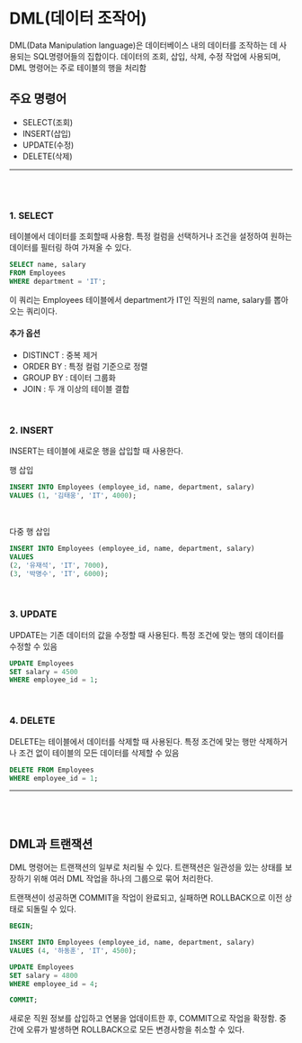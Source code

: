 # DML(데이터 조작어)
DML(Data Manipulation language)은 데이터베이스 내의 데이터를 조작하는 데 사용되는 SQL명령어들의 집합이다. 데이터의 조회, 삽입, 삭제, 수정 작업에 사용되며, DML 명령어는 주로 테이블의 행을 처리함

## 주요 명령어
- SELECT(조회)
- INSERT(삽입)
- UPDATE(수정)
- DELETE(삭제)

<hr>
<br><br>

### 1. SELECT
테이블에서 데이터를 조회할때 사용함. 특정 컬럼을 선택하거나 조건을 설정하여 원하는 데이터를 필터링 하여 가져올 수 있다. 
```SQL
SELECT name, salary
FROM Employees
WHERE department = 'IT';
```
이 쿼리는 Employees 테이블에서 department가 IT인 직원의 name, salary를 뽑아오는 쿼리이다.

#### 추가 옵션
- DISTINCT : 중복 제거
- ORDER BY : 특정 컬럼 기준으로 정렬
- GROUP BY : 데이터 그룹화
- JOIN : 두 개 이상의 테이블 결합

<br>

### 2. INSERT
INSERT는 테이블에 새로운 행을 삽입할 때 사용한다.

행 삽입
```SQL
INSERT INTO Employees (employee_id, name, department, salary)
VALUES (1, '김태웅', 'IT', 4000);
```

<br>

다중 행 삽입
```SQL
INSERT INTO Employees (employee_id, name, department, salary)
VALUES 
(2, '유재석', 'IT', 7000),
(3, '박명수', 'IT', 6000);
```

<br>

### 3. UPDATE
UPDATE는 기존 데이터의 값을 수정할 때 사용된다. 특정 조건에 맞는 행의 데이터를 수정할 수 있음
```SQL
UPDATE Employees
SET salary = 4500
WHERE employee_id = 1;
```

<br>

### 4. DELETE
DELETE는 테이블에서 데이터를 삭제할 때 사용된다. 특정 조건에 맞는 행만 삭제하거나 조건 없이 테이블의 모든 데이터를 삭제할 수 있음
```SQL
DELETE FROM Employees
WHERE employee_id = 1;
```

<hr>
<br><br>

## DML과 트랜잭션
DML 명령어는 트랜잭션의 일부로 처리될 수 있다. 트랜잭션은 일관성을 있는 상태를 보장하기 위해 여러 DML 작업을 하나의 그룹으로 묶어 처리한다. 

트랜잭션이 성공하면 COMMIT을 작업이 완료되고, 실패하면 ROLLBACK으로 이전 상태로 되돌릴 수 있다.

```SQL
BEGIN;

INSERT INTO Employees (employee_id, name, department, salary)
VALUES (4, '하동훈', 'IT', 4500);

UPDATE Employees
SET salary = 4800
WHERE employee_id = 4;

COMMIT;
```
새로운 직원 정보를 삽입하고 연봉을 업데이트한 후, COMMIT으로 작업을 확정함. 중간에 오류가 발생하면 ROLLBACK으로 모든 변경사항을 취소할 수 있다.
